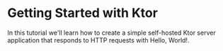 # Getting Started with Ktor

In this tutorial we'll learn how to create a simple self-hosted Ktor server application that 
responds to HTTP requests with Hello, World!. 
